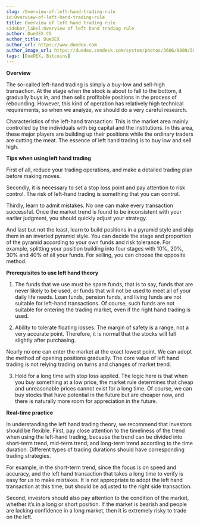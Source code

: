 ```yaml
---
slug: /Overview-of-left-hand-trading-rule
id:Overview-of-left-hand-trading-rule
title: Overview of left hand trading rule
sidebar_label:Overview of left hand trading rule
author: DueDEX CS
author_title: DueDEX
author_url: https://www.duedex.com
author_image_url: https://duedex.zendesk.com/system/photos/3606/0800/5893/twitter4.png
tags: [DueDEX, Bitcoins]
---
```



<!--truncate-->

**Overview**

The so-called left-hand trading is simply a buy-low and sell-high transaction. At the stage when the stock is about to fall to the bottom, it gradually buys in, and then sells profitable positions in the process of rebounding. However, this kind of operation has relatively high technical requirements, so when we analyze, we should do a very careful research.

Characteristics of the left-hand transaction: This is the market area mainly controlled by the individuals with big capital and the institutions. In this area, these major players are building up their positions while the ordinary traders are cutting the meat. The essence of left hand trading is to buy low and sell high.

**Tips when using left hand trading**

First of all, reduce your trading operations, and make a detailed trading plan before making moves.

Secondly, it is necessary to set a stop loss point and pay attention to risk control. The risk of left-hand trading is something that you can control.

Thirdly, learn to admit mistakes. No one can make every transaction successful. Once the market trend is found to be inconsistent with your earlier judgment, you should quickly adjust your strategy.

And last but not the least, learn to build positions in a pyramid style and ship them in an inverted pyramid style. You can decide the stage and proportion of the pyramid according to your own funds and risk tolerance. For example, splitting your position building into four stages with 10%, 20%, 30% and 40% of all your funds. For selling, you can choose the opposite method.

**Prerequisites to use left hand theory**

1. The funds that we use must be spare funds, that is to say, funds that are never likely to be used, or funds that will not be used to meet all of your daily life needs. Loan funds, pension funds, and living funds are not suitable for left-hand transactions. Of course, such funds are not suitable for entering the trading market, even if the right hand trading is used.

2. Ability to tolerate floating losses. The margin of safety is a range, not a very accurate point. Therefore, it is normal that the stocks will fall slightly after purchasing.

Nearly no one can enter the market at the exact lowest point. We can adopt the method of opening positions gradually. The core value of left hand trading is not relying trading on turns and changes of market trend.

3. Hold for a long time with stop loss applied. The logic here is that when you buy something at a low price, the market rule determines that cheap and unreasonable prices cannot exist for a long time. Of course, we can buy stocks that have potential in the future but are cheaper now, and there is naturally more room for appreciation in the future.

**Real-time practice**

In understanding the left hand trading theory, we recommend that investors should be flexible. First, pay close attention to the timeliness of the trend when using the left-hand trading, because the trend can be divided into short-term trend, mid-term trend, and long-term trend according to the time duration. Different types of trading durations should have corresponding trading strategies.

For example, in the short-term trend, since the focus is on speed and accuracy, and the left hand transaction that takes a long time to verify is easy for us to make mistakes. It is not appropriate to adopt the left hand transaction at this time, but should be adjusted to the right side transaction.

Second, investors should also pay attention to the condition of the market, whether it’s in a long or short position. If the market is bearish and people are lacking confidence in a long market, then it is extremely risky to trade on the left.
